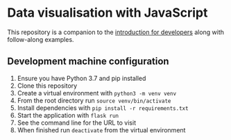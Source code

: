 # Data visualisation with JavaScript

This repository is a companion to the [introduction for developers](https://docs.google.com/presentation/d/1H8UbPesAFGUxk4IuWzBh3QmIHK1oG55WdYIeGjZ7ezU/edit?usp=sharing) along with follow-along examples.

## Development machine configuration

1. Ensure you have Python 3.7 and pip installed
2. Clone this repository
3. Create a virtual environment with `python3 -m venv venv`
4. From the root directory run `source venv/bin/activate` 
5. Install dependencies with `pip install -r requirements.txt`
6. Start the application with `flask run`
7. See the command line for the URL to visit
8. When finished run `deactivate` from the virtual environment
